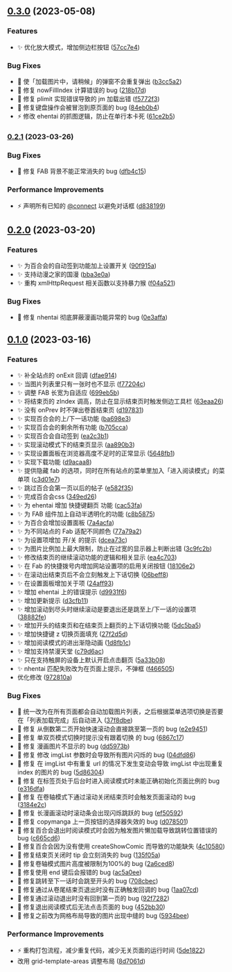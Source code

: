 

## [0.3.0](https://github.com/hymbz/ComicReadScriptTest/compare/v0.2.1...v0.3.0) (2023-05-08)


### Features

* :sparkles: 优化放大模式，增加侧边栏按钮 ([57cc7e4](https://github.com/hymbz/ComicReadScriptTest/commit/57cc7e4a418d1bcf396cc8cb49fcb04cd68543bf))


### Bug Fixes

* :bug: 使「加载图片中，请稍候」的弹窗不会重复弹出 ([b3cc5a2](https://github.com/hymbz/ComicReadScriptTest/commit/b3cc5a2f6f20de1ab4ec4abdeb0682a505128bdb))
* :bug: 修复 nowFillIndex 计算错误的 bug ([218b17d](https://github.com/hymbz/ComicReadScriptTest/commit/218b17d8604adbd53a01d7fa1137dd44a64bbf5a))
* :bug: 修复 plimit 实现错误导致的 jm 加载出错 ([f5772f3](https://github.com/hymbz/ComicReadScriptTest/commit/f5772f3a14a550ed2c2cf5f6fed174f8544b6d96))
* :bug: 修复键盘操作会被冒泡到原页面的 bug ([84eb0b4](https://github.com/hymbz/ComicReadScriptTest/commit/84eb0b407940c4e3f0df5ad3fd99a38f29785299))
* :zap: 修改 ehentai 的抓图逻辑，防止在单行本卡死 ([61ce2b5](https://github.com/hymbz/ComicReadScriptTest/commit/61ce2b5b56f686fb0ee86095f5a005ad14ec50f7))

### [0.2.1](https://github.com/hymbz/ComicReadScriptTest/compare/v0.2.0...v0.2.1) (2023-03-26)


### Bug Fixes

* :bug: 修复 FAB 背景不能正常消失的 bug ([dfb4c15](https://github.com/hymbz/ComicReadScriptTest/commit/dfb4c150148c2279ab52be693674571841b5d7ec))


### Performance Improvements

* :zap: 声明所有已知的 [@connect](https://github.com/connect) 以避免对话框 ([d838199](https://github.com/hymbz/ComicReadScriptTest/commit/d838199f33725692f40c0d8b42a0a834e3acc09b))

## [0.2.0](https://github.com/hymbz/ComicReadScriptTest/compare/v0.1.0...v0.2.0) (2023-03-20)


### Features

* :sparkles: 为百合会的自动签到功能加上设置开关 ([90f915a](https://github.com/hymbz/ComicReadScriptTest/commit/90f915a42ac9f2bd5e0207a6f2960b2e7f90c3f1))
* :sparkles: 支持动漫之家的国漫 ([bba3e0a](https://github.com/hymbz/ComicReadScriptTest/commit/bba3e0a7e7578735e2e4ed492d4e90aec0ad9988))
* :sparkles: 重构 xmlHttpRequest 相关函数以支持暴力猴 ([f04a521](https://github.com/hymbz/ComicReadScriptTest/commit/f04a5216eaf012f5cf23c9ee6b43134e557d6441))


### Bug Fixes

* :bug: 修复 nhentai 彻底屏蔽漫画功能异常的 bug ([0e3affa](https://github.com/hymbz/ComicReadScriptTest/commit/0e3affaf4f1f1fc6a3fba62d55b8f65c7e3c0843))

## [0.1.0](https://github.com/hymbz/ComicReadScriptTest/compare/v0.0.1-beta...v0.1.0) (2023-03-16)


### Features

* :sparkles: 补全站点的 onExit 回调 ([dfae914](https://github.com/hymbz/ComicReadScriptTest/commit/dfae914d7198e460b5f36c300170f9f98cf8475d))
* :sparkles: 当图片列表里只有一张时也不显示 ([f77204c](https://github.com/hymbz/ComicReadScriptTest/commit/f77204cfac1ee66167567366197516e35f684bc5))
* :sparkles: 调整 FAB 长宽为自适应 ([699eb5b](https://github.com/hymbz/ComicReadScriptTest/commit/699eb5b5f985e4ebb4715a7a55ca5fe06f77f948))
* :sparkles: 将结束页的 zIndex 调高，防止在显示结束页时触发侧边工具栏 ([63eaa26](https://github.com/hymbz/ComicReadScriptTest/commit/63eaa26457f36d66549e19dbe386fbd8fbc30e68))
* :sparkles: 没有 onPrev 时不弹出卷首结束页 ([d197831](https://github.com/hymbz/ComicReadScriptTest/commit/d197831a5f3a696ab0f571f37c499d9d42bd9341))
* :sparkles: 实现百合会的上/下一话功能 ([ba698e3](https://github.com/hymbz/ComicReadScriptTest/commit/ba698e315bfe01e10d91addb454af5ab453e1885))
* :sparkles: 实现百合会的剩余所有功能 ([b705cca](https://github.com/hymbz/ComicReadScriptTest/commit/b705ccac3063854c485bc8a3a506abef639b41d3))
* :sparkles: 实现百合会自动签到 ([ea2c3b1](https://github.com/hymbz/ComicReadScriptTest/commit/ea2c3b18750173d16657c2c69a0b611b823cc9ae))
* :sparkles: 实现滚动模式下的结束页显示 ([aa890b3](https://github.com/hymbz/ComicReadScriptTest/commit/aa890b3689452991c5e26a831ed354efb6fb43d8))
* :sparkles: 实现设置面板在浏览器高度不足时的正常显示 ([5648fb1](https://github.com/hymbz/ComicReadScriptTest/commit/5648fb12bb88c0f8c8a6fe929382e81c83817961))
* :sparkles: 实现下载功能 ([d9acaa8](https://github.com/hymbz/ComicReadScriptTest/commit/d9acaa8fd034be4ea42f51583a28481b733ed0b5))
* :sparkles: 提供隐藏 fab 的选项，同时在所有站点的菜单里加入「进入阅读模式」的菜单项 ([c3d01e7](https://github.com/hymbz/ComicReadScriptTest/commit/c3d01e726932fb921ba370b5ae112f354299481c))
* :sparkles: 跳过百合会第一页以后的帖子 ([e582f35](https://github.com/hymbz/ComicReadScriptTest/commit/e582f35daa3b613aa933dbb958b47d35c6822c18))
* :sparkles: 完成百合会css ([349ed26](https://github.com/hymbz/ComicReadScriptTest/commit/349ed26a7debba254902fa810c39d93940592d24))
* :sparkles: 为 ehentai 增加 快捷键翻页 功能 ([cac53fa](https://github.com/hymbz/ComicReadScriptTest/commit/cac53fa742346a14bfd46301f5e4638ca026e78d))
* :sparkles: 为 FAB 组件加上自动半透明化的功能 ([c8b5875](https://github.com/hymbz/ComicReadScriptTest/commit/c8b5875a63b5907f249cfea00bdaae2125f54f82))
* :sparkles: 为百合会增加设置面板 ([7a4acfa](https://github.com/hymbz/ComicReadScriptTest/commit/7a4acfa0cbc60241f489e47a5c37002b23c52355))
* :sparkles: 为不同站点的 Fab 适配不同颜色 ([77a79a2](https://github.com/hymbz/ComicReadScriptTest/commit/77a79a2df6756e2515183a45fbb109867ca9deef))
* :sparkles: 为设置项增加 开/关 的提示 ([dcea73c](https://github.com/hymbz/ComicReadScriptTest/commit/dcea73c798e9c5279e848d18efc93e4ae9ee6187))
* :sparkles: 为图片比例加上最大限制，防止在过宽的显示器上判断出错 ([3c9fc2b](https://github.com/hymbz/ComicReadScriptTest/commit/3c9fc2b2adcf1faa1c26ac9cb6e4410862e2c1ae))
* :sparkles: 修改结束页的继续滚动功能的逻辑和相关显示 ([ea4c703](https://github.com/hymbz/ComicReadScriptTest/commit/ea4c7030f60936a21b269433c78823efbd647c6c))
* :sparkles: 在 Fab 的快捷拨号内增加网站设置项的启用关闭按钮 ([18106e2](https://github.com/hymbz/ComicReadScriptTest/commit/18106e2a83f077ff2ee174c6fbf1bcbe1ce79664))
* :sparkles: 在滚动出结束页后不会立刻触发上下话切换 ([06beff8](https://github.com/hymbz/ComicReadScriptTest/commit/06beff8f891b88fc1af9c81d59ce5f5efb31e82b))
* :sparkles: 在设置面板增加关于项 ([24aff93](https://github.com/hymbz/ComicReadScriptTest/commit/24aff93fd5b5f0c588d6e49116799f213d51ca41))
* :sparkles: 增加 ehentai 上的错误提示 ([d9931f6](https://github.com/hymbz/ComicReadScriptTest/commit/d9931f673298700d4ee3870a0858d9fe7cf894f3))
* :sparkles: 增加更新提示 ([d3cfb11](https://github.com/hymbz/ComicReadScriptTest/commit/d3cfb111b9df0d09b9a5f495a25612db774a767e))
* :sparkles: 增加滚动到尽头时继续滚动是要退出还是跳至上/下一话的设置项 ([38882fe](https://github.com/hymbz/ComicReadScriptTest/commit/38882fe487d86a15d1643e9d99b5003fd00204ef))
* :sparkles: 增加开头的结束页和在结束页上翻页的上下话切换功能 ([5dc5ba5](https://github.com/hymbz/ComicReadScriptTest/commit/5dc5ba5b60e30e14c667782d176bede342d5d4d3))
* :sparkles: 增加快捷键 z 切换页面填充 ([27f2d5d](https://github.com/hymbz/ComicReadScriptTest/commit/27f2d5d1a4bde7633ea213a400a945026a4e6bb3))
* :sparkles: 增加阅读模式的进出渐隐动画 ([1d8fb1c](https://github.com/hymbz/ComicReadScriptTest/commit/1d8fb1c1131d4e6084e7665063469b258f6ed2a7))
* :sparkles: 增加支持禁漫天堂 ([c79d6ac](https://github.com/hymbz/ComicReadScriptTest/commit/c79d6ac209f83abd788305eb38e545720d9c808d))
* :sparkles: 只在支持触屏的设备上默认开启点击翻页 ([5a33b08](https://github.com/hymbz/ComicReadScriptTest/commit/5a33b084707d1db94adc08409fc6fefee8cca763))
* :sparkles: nhentai 匹配失败改为在页面上提示，不弹框 ([f466505](https://github.com/hymbz/ComicReadScriptTest/commit/f4665058a49f1c633fa968e3d19698b0aa4672aa))
* 优化修改 ([972810a](https://github.com/hymbz/ComicReadScriptTest/commit/972810ab8095ac873a5351ff6f7dacf1c73fca06))


### Bug Fixes

* :bug: 统一改为在所有页面都会自动加载图片列表，之后根据菜单选项切换是否要在「列表加载完成」后自动进入 ([37f8dbe](https://github.com/hymbz/ComicReadScriptTest/commit/37f8dbe7d674605654f1321998367e0ac16e2d45))
* :bug: 修复 从倒数第二页开始快速滚动会直接跳至第一页的 bug ([e2e9451](https://github.com/hymbz/ComicReadScriptTest/commit/e2e94511552e5637a98b98280fca699f9e1bad48))
* :bug: 修复 单双页模式切换时提示没有跟着切换 的 bug ([6867c17](https://github.com/hymbz/ComicReadScriptTest/commit/6867c1725cf73042648f2a85add836bd8e1210cb))
* :bug: 修复 漫画图片不显示的 bug ([dd5973b](https://github.com/hymbz/ComicReadScriptTest/commit/dd5973b7c05489fb23b654028cbacadd7325bf4b))
* :bug: 修复 修改 imgList 参数时会导致所有图片闪烁的 bug ([04dfd86](https://github.com/hymbz/ComicReadScriptTest/commit/04dfd86ca6b0480806d5fd839bf10e4a02c8b9c5))
* :bug: 修复 在 imgList 中有重复 url 的情况下发生变动会导致 imgList 中出现重复 index 的图片的 bug ([5d86304](https://github.com/hymbz/ComicReadScriptTest/commit/5d86304cd2c2143749312d340f352250308d6b61))
* :bug: 修复 在标签页处于后台时进入阅读模式时未能正确初始化页面比例的 bug ([e316dfa](https://github.com/hymbz/ComicReadScriptTest/commit/e316dfad05740eb26a4e36f14911041b4ac26dab))
* :bug: 修复 在卷轴模式下通过滚动关闭结束页时会触发页面滚动的 bug ([3184e2c](https://github.com/hymbz/ComicReadScriptTest/commit/3184e2c19ec7704dfcc274f187a7fb00201baa45))
* :bug: 修复 长漫画滚动时滚动条会出现闪烁跳跃的 bug ([ef50592](https://github.com/hymbz/ComicReadScriptTest/commit/ef50592a4d5204e5e95953851ac38e5e66ccddd7))
* :bug: 修复 copymanga 上一页按钮的选择器失效的 bug ([d078501](https://github.com/hymbz/ComicReadScriptTest/commit/d07850184c414daf9d040725f84393155c5b8f6e))
* :bug: 修复百合会退出时阅读模式时会因为触发图片懒加载导致跳转位置错误的 bug ([c665cd6](https://github.com/hymbz/ComicReadScriptTest/commit/c665cd63b2312109b0a023c526c6bb6939df8f8d))
* :bug: 修复百合会因为没有使用 createShowComic 而导致的功能缺失 ([4c10580](https://github.com/hymbz/ComicReadScriptTest/commit/4c10580aadf43057fbec20f26563caf6bb9aec88))
* :bug: 修复结束页关闭时 tip 会立刻消失的 bug ([135f05a](https://github.com/hymbz/ComicReadScriptTest/commit/135f05a8698516da50ee66374578c3f0b5c03f69))
* :bug: 修复卷轴模式图片高度被限制为100%的 bug ([2a6ced8](https://github.com/hymbz/ComicReadScriptTest/commit/2a6ced87ae320f3711f54dd18c812f3a8e190d27))
* :bug: 修复使用 end 键后会报错的 bug ([ac5a0ee](https://github.com/hymbz/ComicReadScriptTest/commit/ac5a0eea5079b0ee971c534abef8589879c7f8ac))
* :bug: 修复跳转至下一话时会跳至开头的 bug ([708cbec](https://github.com/hymbz/ComicReadScriptTest/commit/708cbec61f2f51e39492e2bde97dd6adb014e691))
* :bug: 修复通过从卷尾结束页退出时没有正确触发回调的 bug ([1aa07cd](https://github.com/hymbz/ComicReadScriptTest/commit/1aa07cd51516ea44d80e861472f0d2d58c49d94d))
* :bug: 修复通过滚动退出时没有回到第一页的 bug ([92f7282](https://github.com/hymbz/ComicReadScriptTest/commit/92f7282e93421e4a66304cf53664e95a27d7b91f))
* :bug: 修复退出阅读模式后无法点击页面的 bug ([452bb30](https://github.com/hymbz/ComicReadScriptTest/commit/452bb3001fdd1b7ce3452ea4462aaf906242b6a2))
* :bug: 修复之前改为网格布局导致的图片出现中缝的 bug ([5934bee](https://github.com/hymbz/ComicReadScriptTest/commit/5934bee05bae94e4c5826d598aa716e054049368))


### Performance Improvements

* :zap: 重构打包流程，减少重复代码，减少无关页面的运行时间 ([5de1822](https://github.com/hymbz/ComicReadScriptTest/commit/5de18227f6bf5fe51c825ec78e276dd6203db67d))
* 改用 grid-template-areas 调整布局 ([8d7061d](https://github.com/hymbz/ComicReadScriptTest/commit/8d7061d9aaefe9cfcdc064a2ea8543c834eb7b7a))